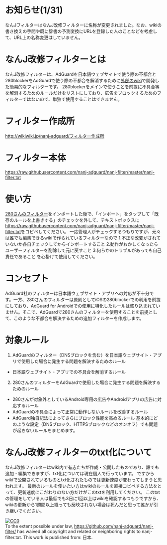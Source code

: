 # お知らせ(1/31)
  なんJフィルターはなんJ改修フィルターに名称が変更されました。なお、wikiの書き換えの手間や既に辞書の予測変換にURLを登録した人のことなどを考慮して、URL上の名称変更はしていません。
# なんJ改修フィルターとは
  なんJ改修フィルターは、AdGuardを日本語ウェブサイトで使う際の不都合と280blockerをAdGuardで使う際の不都合を解消するために<a href="http://wikiwiki.jp/nanj-adguard/">外部のwiki</a>で開発した簡易的なフィルターです。
  280blockerをメインで使うことを前提に不具合等を解消するためのルールだけをリストにしており、広告をブロックするためのフィルターではないので、単独で使用することはできません。
# フィルター作成所
<a href="http://wikiwiki.jp/nanj-adguard/?%A5%D5%A5%A3%A5%EB%A5%BF%A1%BC%BA%EE%C0%AE%BD%EA">http://wikiwiki.jp/nanj-adguard/フィルター作成所</a></p>
# フィルター本体
<a href="https://raw.githubusercontent.com/nanj-adguard/nanj-filter/master/nanj-filter.txt">https://raw.githubusercontent.com/nanj-adguard/nanj-filter/master/nanj-filter.txt</a></p>
# 使い方
<a href="https://280blocker.net/files/280blocker_adblock.txt">280さんのフィルター</a>をインポートした後で、「インポート」をタップして「既存のルールを上書きする」のチェックを外して、テキストボックスに<a href="https://raw.githubusercontent.com/nanj-adguard/nanj-filter/master/nanj-filter.txt">https://raw.githubusercontent.com/nanj-adguard/nanj-filter/master/nanj-filter.txt</a>をコピペしてください。
一応管理人がチェックするつもりですが、元々は誰でも編集できるwikiで作られているフィルターなので
1.不正な改変がされていないか各自チェックしてからインポートすること
2.動作がおかしくなったらユーザーフィルターを削除して元に戻すこと
3.何らかのトラブルがあっても自己責任であること
を心掛けて使用してください。
# コンセプト
AdGuard社のフィルターは日本語ウェブサイト・アプリへの対応が不十分です。一方、280さんのフィルターは原則としてiOSの280blockerでの利用を前提にしており、AdGuard for Androidでの使用に特化したルールは盛り込まれていません。そこで、AdGuardで280さんのフィルターを使用することを前提として、このような不都合を解決するための追加フィルターを作成します。
# 対象ルール
1. AdGuardのフィルター（DNSブロックを含む）を日本語ウェブサイト・アプリで使用した場合に発生する問題を解決するためのルール
- 日本語ウェブサイト・アプリでの不具合を解消するルール
2. 280さんのフィルターをAdGuardで使用した場合に発生する問題を解決するためのルール
- 280さんが対象外としているAndroid専用の広告やAndroidアプリの広告に対応するルール
- AdGuardの不具合によって正常に動作しないルールを改善するルール
- AdGuard独自記法によってさらにブロック性能を高めるルール
基本的にどのような設定（DNSブロック、HTTPSブロックなどのオンオフ）でも問題が起きないルールをまとめます。
# なんJ改修フィルターのtxt化について
なんJ改修フィルターはwiki内で有志たちが作成・公開したものであり、誰でも追加・編集できますが、txt化については現在個人で行っています。
ですからwikiで公開されているものとtxt化されたものでは更新速度が変わってしまうと思われます。
最新のルールを使いたい方はwikiのルールを直接コピペする方法をとって、更新速度にこだわりのない方だけがこのtxtを利用してください。
このtxtの管理をしている人は最低でも3日に1回以上はwikiを確認するつもりですから、wikiの更新から1週間以上経っても反映されない場合は死んだと思って誰かが引き継いでください。
<p xmlns:dct="http://purl.org/dc/terms/" xmlns:vcard="http://www.w3.org/2001/vcard-rdf/3.0#">
  <a rel="license"
     href="http://creativecommons.org/publicdomain/zero/1.0/">
    <img src="http://i.creativecommons.org/p/zero/1.0/88x31.png" style="border-style: none;" alt="CC0" />
  </a>
  <br />
  To the extent possible under law,
  <a rel="dct:publisher"
     href="https://github.com/nanj-adguard/nanj-filter/">https://github.com/nanj-adguard/nanj-filter/</a>
  has waived all copyright and related or neighboring rights to
  <span property="dct:title">nanj-filter.txt</span>.
This work is published from:
<span property="vcard:Country" datatype="dct:ISO3166"
      content="JP" about="https://github.com/nanj-adguard/nanj-filter/">
  日本</span>.
</p>
